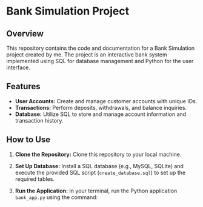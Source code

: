 
# Bank Simulation Project

## Overview

This repository contains the code and documentation for a Bank Simulation project created by me. The project is an interactive bank system implemented using SQL for database management and Python for the user interface.

## Features

- **User Accounts:** Create and manage customer accounts with unique IDs.
- **Transactions:** Perform deposits, withdrawals, and balance inquiries.
- **Database:** Utilize SQL to store and manage account information and transaction history.

## How to Use

1. **Clone the Repository:** Clone this repository to your local machine.

2. **Set Up Database:** Install a SQL database (e.g., MySQL, SQLite) and execute the provided SQL script (`create_database.sql`) to set up the required tables.

3. **Run the Application:** In your terminal, run the Python application `bank_app.py` using the command:


